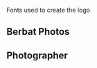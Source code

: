 Fonts used to create the logo
<h2 class="text-9xl w-full text-center m-10 font-satisfy ">Berbat Photos</h2>
<h2 class="text-9xl w-full text-center m-10 font-serif italic ">Photographer</h2>